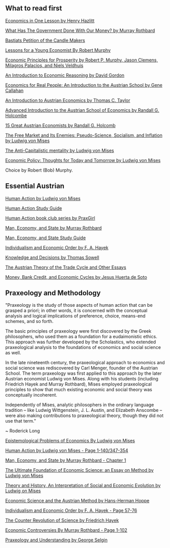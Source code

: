 ## What to read first

[Economics in One Lesson by Henry Hazlitt](http://leeconomics.com/Literature/Henry%20Hazlitt%20Economics%20in%20One%20Lesson.pdf)

[What Has The Government Done With Our Money? by Murray Rothbard](https://mises.org/library/what-has-government-done-our-money)

[Bastiats Petition of the Candle Makers](http://bastiat.org/en/petition.html)

[Lessons for a Young Economist By Robert Murphy](https://mises.org/library/lessons-young-economist)

[Economic Principles for Prosperity by Robert P. Murphy, Jason Clemens, Milagros Palacios, and Niels Veldhuis](https://www.fraserinstitute.org/sites/default/files/economic-principles-for-prosperity.pdf)

[An Introduction to Economic Reasoning by David Gordon](https://cdn.mises.org/An%20Introduction%20to%20Economic%20Reasoning_4.pdf)

[Economics for Real People: An Introduction to the Austrian School by Gene Callahan](https://austrian-library.s3.amazonaws.com/books/Gene%20Callahan/Economics%20for%20Real%20People.pdf)

[An Introduction to Austrian Economics by Thomas C. Taylor](https://cdn.mises.org/Introduction%20to%20Austrian%20Economics_3.pdf)

[Advanced Introduction to the Austrian School of Economics by Randall G. Holcombe](https://b-ok.cc/book/2364369/3703dd)

[15 Great Austrian Economists by Randall G. Holcomb](https://b-ok.cc/book/1200581/3ee4fe)

[The Free Market and Its Enemies: Pseudo-Science, Socialism, and Inflation by Ludwig von Mises](https://mises.org/library/free-market-and-its-enemies-pseudo-science-socialism-and-inflation)

[The Anti-Capitalistic mentality by Ludwig von Mises](https://mises.org/files/anti-capitalistic-mentalitypdf-0)

[Economic Policy: Thoughts for Today and Tomorrow by Ludwig von Mises](https://mises.org/library/economic-policy-thoughts-today-and-tomorrow)

Choice by Robert (Bob) Murphy.

## Essential Austrian

[Human Action by Ludwig von Mises](https://mises.org/library/human-action-0)

[Human Action Study Guide](https://cdn.mises.org/Study%20Guide%20to%20Human%20Action%20A%20Treatise%20on%20Economics_2.pdf)

[Human Action book club series by PraxGirl](https://www.youtube.com/watch?v=U0ltg9-OaMM&list=PLVyaJyywEnCX0yDfi4fYkV2WoBx4f7xmn)

[Man, Economy, and State by Murray Rothbard](https://cdn.mises.org/Man,%20Economy,%20and%20State,%20with%20Power%20and%20Market_2.pdf)

[Man, Economy, and State Study Guide](https://cdn.mises.org/Study%20Guide%20of%20Man,%20Economy,%20and%20State_2.pdf)

[Individualism and Economic Order by F. A. Hayek](https://cdn.mises.org/Individualism%20and%20Economic%20Order_4.pdf)

[Knowledge and Decisions by Thomas Sowell](https://b-ok.cc/book/2269857/a10257)

[The Austrian Theory of the Trade Cycle and Other Essays](https://mises-media.s3.amazonaws.com/The%20Austrian%20Theory%20of%20the%20Trade%20Cycle%20and%20Other%20Essays_3.pdf)

[Money, Bank Credit, and Economic Cycles by Jesus Huerta de Soto](https://mises.org/books/desoto.pdf)

## Praxeology and Methodology

"Praxeology is the study of those aspects of human action that can be grasped a priori; in other words, it is concerned with the conceptual analysis and logical implications of preference, choice, means-end schemes, and so forth.

The basic principles of praxeology were first discovered by the Greek philosophers, who used them as a foundation for a eudaimonistic ethics. This approach was further developed by the Scholastics, who extended praxeological analysis to the foundations of economics and social science as well.

In the late nineteenth century, the praxeological approach to economics and social science was rediscovered by Carl Menger, founder of the Austrian School. The term praxeology was first applied to this approach by the later Austrian economist Ludwig von Mises. Along with his students (including Friedrich Hayek and Murray Rothbard), Mises employed praxeological principles to show that much existing economic and social theory was conceptually incoherent.

Independently of Mises, analytic philosophers in the ordinary language tradition – like Ludwig Wittgenstein, J. L. Austin, and Elizabeth Anscombe – were also making contributions to praxeological theory, though they did not use that term."

~ Roderick Long

[Epistemological Problems of Economics By Ludwig von Mises](https://cdn.mises.org/epistemological.pdf)

[Human Action by Ludwig von Mises - Page 1-140/347-354](https://cdn.mises.org/Human%20Action_3.pdf)

[Man, Economy, and State by Murray Rothbard - Chapter 1](https://cdn.mises.org/Study%20Guide%20of%20Man,%20Economy,%20and%20State_2.pdf)

[The Ultimate Foundation of Economic Science: an Essay on Method by Ludwig von Mises](https://cdn.mises.org/Ultimate%20Foundation%20of%20Economic%20Science_3.pdf)

[Theory and History, An Interpretation of Social and Economic Evolution by Ludwig on Mises](https://cdn.mises.org/Theory%20and%20History%20An%20Interpretation%20of%20Social%20and%20Economic%20Evolution_1.pdf)

[Economic Science and the Austrian Method by Hans-Herman Hoppe](https://cdn.mises.org/Economic%20Science%20and%20the%20Austrian%20Method_3.pdf)

[Individualism and Economic Order by F. A. Hayek - Page 57-76](https://mises.org/library/individualism-and-economic-order)

[The Counter Revolution of Science by Friedrich Hayek](https://www.mises.at/static/literatur/Buch/hayek-the-counter-revolution-of-science.pdf)

[Economic Controversies By Murray Rothbard - Page 1-102](https://mises.org/library/economic-controversies)

[Praxeology and Understanding by George Selgin](https://cdn.mises.org/Praxeology%20and%20Understanding%20An%20Analysis%20of%20the%20Controversy%20in%20Austrian%20Economics_3.pdf)

